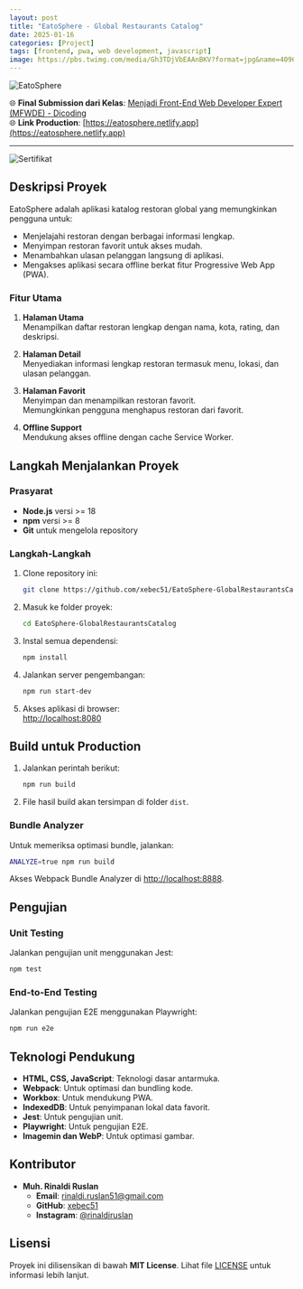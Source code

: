```yaml
---
layout: post
title: "EatoSphere - Global Restaurants Catalog"
date: 2025-01-16
categories: [Project]
tags: [frontend, pwa, web development, javascript]
image: https://pbs.twimg.com/media/Gh3TDjVbEAAnBKV?format=jpg&name=4096x4096
---
```


![EatoSphere](https://pbs.twimg.com/media/Gh3TDjVbEAAnBKV?format=jpg&name=4096x4096)

🌐 **Final Submission dari Kelas**: [Menjadi Front-End Web Developer Expert (MFWDE) - Dicoding](https://www.dicoding.com/academies/219)  
🌐 **Link Production**: [https://eatosphere.netlify.app](https://eatosphere.netlify.app)

---

![Sertifikat](https://pbs.twimg.com/media/Gh3TFXZbUAAZYwe?format=jpg&name=4096x4096)

## Deskripsi Proyek
EatoSphere adalah aplikasi katalog restoran global yang memungkinkan pengguna untuk:
- Menjelajahi restoran dengan berbagai informasi lengkap.
- Menyimpan restoran favorit untuk akses mudah.
- Menambahkan ulasan pelanggan langsung di aplikasi.
- Mengakses aplikasi secara offline berkat fitur Progressive Web App (PWA).

### Fitur Utama
1. **Halaman Utama**  
   Menampilkan daftar restoran lengkap dengan nama, kota, rating, dan deskripsi.

2. **Halaman Detail**  
   Menyediakan informasi lengkap restoran termasuk menu, lokasi, dan ulasan pelanggan.

3. **Halaman Favorit**  
   Menyimpan dan menampilkan restoran favorit.  
   Memungkinkan pengguna menghapus restoran dari favorit.

4. **Offline Support**  
   Mendukung akses offline dengan cache Service Worker.

## Langkah Menjalankan Proyek

### Prasyarat
- **Node.js** versi >= 18  
- **npm** versi >= 8  
- **Git** untuk mengelola repository

### Langkah-Langkah
1. Clone repository ini:  
   ```bash
   git clone https://github.com/xebec51/EatoSphere-GlobalRestaurantsCatalog.git
   ```  
2. Masuk ke folder proyek:  
   ```bash
   cd EatoSphere-GlobalRestaurantsCatalog
   ```  
3. Instal semua dependensi:  
   ```bash
   npm install
   ```  
4. Jalankan server pengembangan:  
   ```bash
   npm run start-dev
   ```  
5. Akses aplikasi di browser:  
   [http://localhost:8080](http://localhost:8080)

## Build untuk Production
1. Jalankan perintah berikut:  
   ```bash
   npm run build
   ```  
2. File hasil build akan tersimpan di folder `dist`.

### Bundle Analyzer
Untuk memeriksa optimasi bundle, jalankan:
```bash
ANALYZE=true npm run build
```
Akses Webpack Bundle Analyzer di [http://localhost:8888](http://localhost:8888).

## Pengujian
### Unit Testing
Jalankan pengujian unit menggunakan Jest:  
```bash
npm test
```

### End-to-End Testing
Jalankan pengujian E2E menggunakan Playwright:  
```bash
npm run e2e
```

## Teknologi Pendukung
- **HTML, CSS, JavaScript**: Teknologi dasar antarmuka.
- **Webpack**: Untuk optimasi dan bundling kode.
- **Workbox**: Untuk mendukung PWA.
- **IndexedDB**: Untuk penyimpanan lokal data favorit.
- **Jest**: Untuk pengujian unit.
- **Playwright**: Untuk pengujian E2E.
- **Imagemin dan WebP**: Untuk optimasi gambar.

## Kontributor
- **Muh. Rinaldi Ruslan**
  - **Email**: [rinaldi.ruslan51@gmail.com](mailto:rinaldi.ruslan51@gmail.com)
  - **GitHub**: [xebec51](https://github.com/xebec51)
  - **Instagram**: [@rinaldiruslan](https://www.instagram.com/rinaldiruslan/)

## Lisensi
Proyek ini dilisensikan di bawah **MIT License**. Lihat file [LICENSE](https://raw.githubusercontent.com/xebec51/EatoSphere-GlobalRestaurantsCatalog/refs/heads/main/LICENSE) untuk informasi lebih lanjut.
```
